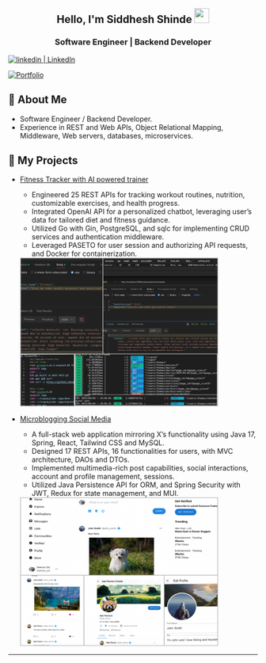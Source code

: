 <h2 align="center">Hello, I'm Siddhesh Shinde <img src="https://user-images.githubusercontent.com/39955420/147578264-bae0526c-028a-49d2-8af8-d08bb4edbd2a.gif" height="30" width="30"></h2>
<h3 align="center">Software Engineer | Backend Developer</h3>

<a href="https://www.linkedin.com/in/siddheshshinde314/" target="_blank"><img alt="linkedin | LinkedIn" src="https://img.shields.io/badge/LinkedIn-%230077B5?style=for-the-badge&logo=linkedin&logoColor=white"/></a>

<a href="https://shenr0n.github.io/" target="_blank"><img alt="Portfolio" 
src="https://img.shields.io/badge/Portfolio-16A085"/></a>

## 💫 About Me

- Software Engineer / Backend Developer.
- Experience in REST and Web APIs, Object Relational Mapping, Middleware, Web servers, databases, microservices.

## 📁 My Projects
- [Fitness Tracker with AI powered trainer](https://github.com/Shenr0n/fitness-app)
    - Engineered 25 REST APIs for tracking workout routines, nutrition, customizable exercises, and health progress.
    - Integrated OpenAI API for a personalized chatbot, leveraging user’s data for tailored diet and fitness guidance.
    - Utilized Go with Gin, PostgreSQL, and sqlc for implementing CRUD services and authentication middleware.
    - Leveraged PASETO for user session and authorizing API requests, and Docker for containerization.

    <img src="fitnessapp.jpg"  width="400" height="300">
    
- [Microblogging Social Media](https://github.com/Shenr0n/chirp-microblogging)
    - A full-stack web application mirroring X’s functionality using Java 17, Spring, React, Tailwind CSS and MySQL.
    - Designed 17 REST APIs, 16 functionalities for users, with MVC architecture, DAOs and DTOs.
    - Implemented multimedia-rich post capabilities, social interactions, account and profile management, sessions.
    - Utilized Java Persistence API for ORM, and Spring Security with JWT, Redux for state management, and MUI.

    <img src="chirp.jpg"  width="400" height="300">

</div>

----
